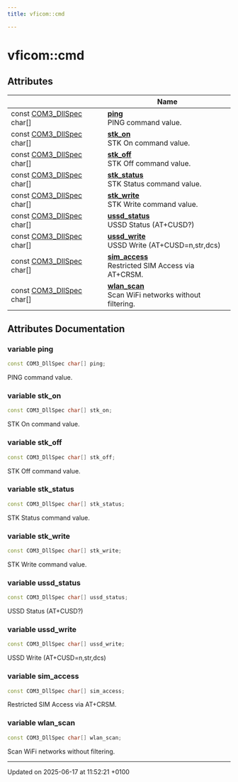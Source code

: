 ```yaml
---
title: vficom::cmd

---
```


# vficom::cmd



## Attributes

|                | Name           |
| -------------- | -------------- |
| const [COM3_DllSpec](libcom3_8h.md#define-com3-dllspec) char[] | **[ping](namespacevficom_1_1cmd.md#variable-ping)** <br>PING command value.  |
| const [COM3_DllSpec](libcom3_8h.md#define-com3-dllspec) char[] | **[stk_on](namespacevficom_1_1cmd.md#variable-stk-on)** <br>STK On command value.  |
| const [COM3_DllSpec](libcom3_8h.md#define-com3-dllspec) char[] | **[stk_off](namespacevficom_1_1cmd.md#variable-stk-off)** <br>STK Off command value.  |
| const [COM3_DllSpec](libcom3_8h.md#define-com3-dllspec) char[] | **[stk_status](namespacevficom_1_1cmd.md#variable-stk-status)** <br>STK Status command value.  |
| const [COM3_DllSpec](libcom3_8h.md#define-com3-dllspec) char[] | **[stk_write](namespacevficom_1_1cmd.md#variable-stk-write)** <br>STK Write command value.  |
| const [COM3_DllSpec](libcom3_8h.md#define-com3-dllspec) char[] | **[ussd_status](namespacevficom_1_1cmd.md#variable-ussd-status)** <br>USSD Status (AT+CUSD?)  |
| const [COM3_DllSpec](libcom3_8h.md#define-com3-dllspec) char[] | **[ussd_write](namespacevficom_1_1cmd.md#variable-ussd-write)** <br>USSD Write (AT+CUSD=n,str,dcs)  |
| const [COM3_DllSpec](libcom3_8h.md#define-com3-dllspec) char[] | **[sim_access](namespacevficom_1_1cmd.md#variable-sim-access)** <br>Restricted SIM Access via AT+CRSM.  |
| const [COM3_DllSpec](libcom3_8h.md#define-com3-dllspec) char[] | **[wlan_scan](namespacevficom_1_1cmd.md#variable-wlan-scan)** <br>Scan WiFi networks without filtering.  |



## Attributes Documentation

### variable ping

```cpp
const COM3_DllSpec char[] ping;
```

PING command value. 

### variable stk_on

```cpp
const COM3_DllSpec char[] stk_on;
```

STK On command value. 

### variable stk_off

```cpp
const COM3_DllSpec char[] stk_off;
```

STK Off command value. 

### variable stk_status

```cpp
const COM3_DllSpec char[] stk_status;
```

STK Status command value. 

### variable stk_write

```cpp
const COM3_DllSpec char[] stk_write;
```

STK Write command value. 

### variable ussd_status

```cpp
const COM3_DllSpec char[] ussd_status;
```

USSD Status (AT+CUSD?) 

### variable ussd_write

```cpp
const COM3_DllSpec char[] ussd_write;
```

USSD Write (AT+CUSD=n,str,dcs) 

### variable sim_access

```cpp
const COM3_DllSpec char[] sim_access;
```

Restricted SIM Access via AT+CRSM. 

### variable wlan_scan

```cpp
const COM3_DllSpec char[] wlan_scan;
```

Scan WiFi networks without filtering. 




-------------------------------

Updated on 2025-06-17 at 11:52:21 +0100